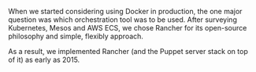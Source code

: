 When we started considering using Docker in production, the one major question was which orchestration tool was to be used. After surveying Kubernetes, Mesos and AWS ECS, we chose Rancher for its open-source philosophy and simple, flexibly approach.

As a result, we implemented Rancher (and the Puppet server stack on top of it) as early as 2015.
